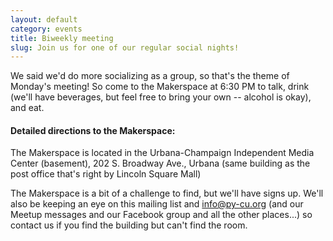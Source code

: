 ```yaml
---
layout: default
category: events
title: Biweekly meeting
slug: Join us for one of our regular social nights!
---
```


We said we'd do more socializing as a group, so that's the theme of Monday's
meeting!  So come to the Makerspace at 6:30 PM to talk, drink (we'll have
beverages, but feel free to bring your own -- alcohol is okay), and eat.


#### Detailed directions to the Makerspace:

The Makerspace is located in the Urbana-Champaign Independent Media Center (basement),
202 S. Broadway Ave., Urbana
(same building as the post office that's right by Lincoln Square Mall)

The Makerspace is a bit of a challenge to find, but we'll have
signs up. We'll also be keeping an eye on this mailing list and
info@py-cu.org (and our Meetup messages and our Facebook
group and all the other places...) so contact us if you find the building
but can't find the room.
